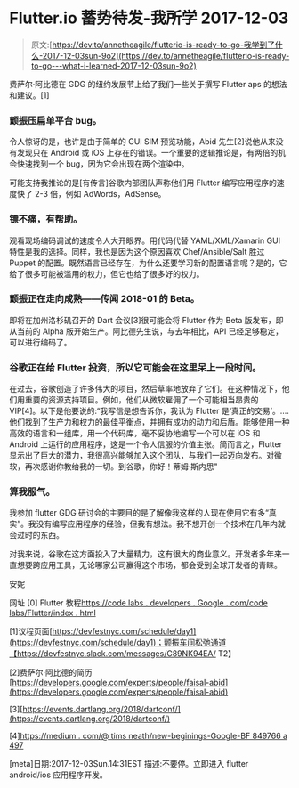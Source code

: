 # Flutter.io 蓄势待发-我所学 2017-12-03

> 原文:[https://dev.to/annetheagile/flutterio-is-ready-to-go-我学到了什么-2017-12-03sun-9o2](https://dev.to/annetheagile/flutterio-is-ready-to-go---what-i-learned-2017-12-03sun-9o2)

费萨尔·阿比德在 GDG 的纽约发展节上给了我们一些关于撰写 Flutter aps 的想法和建议。[1]

### [](#flutter-squashes-singleplatform-bugs)颤振压扁单平台 bug。

令人惊讶的是，也许是由于简单的 GUI SIM 预览功能，Abid 先生[2]说他从来没有发现只在 Android 或 iOS 上存在的错误。一个重要的逻辑推论是，有两倍的机会快速找到一个 bug，因为它会出现在两个渲染中。

可能支持我推论的是[有传言]谷歌内部团队声称他们用 Flutter 编写应用程序的速度快了 2-3 倍，例如 AdWords，AdSense。

### [](#dart-is-painless-and-helpful)镖不痛，有帮助。

观看现场编码调试的速度令人大开眼界。用代码代替 YAML/XML/Xamarin GUI 特性是我的选择。同样，我也是因为这个原因喜欢 Chef/Ansible/Salt 胜过 Puppet 的配置。既然语言已经存在，为什么还要学习新的配置语言呢？是的，它给了很多可能被滥用的权力，但它也给了很多好的权力。

### [](#flutter-is-maturing-beta-is-rumored-for-201801)颤振正在走向成熟——传闻 2018-01 的 Beta。

即将在加州洛杉矶召开的 Dart 会议[3]很可能会将 Flutter 作为 Beta 版发布，即从当前的 Alpha 版开始生产。阿比德先生说，与去年相比，API 已经足够稳定，可以进行编码了。

### 谷歌正在给 Flutter 投资，所以它可能会在这里呆上一段时间。

在过去，谷歌创造了许多伟大的项目，然后草率地放弃了它们。在这种情况下，他们用重要的资源支持项目。例如，他们从微软雇佣了一个可能相当昂贵的 VIP[4]。以下是他要说的:“我写信是想告诉你，我认为 Flutter 是‘真正的交易’。....他们找到了生产力和权力的最佳平衡点，并拥有成功的动力和后盾。能够使用一种高效的语言和一组库，用一个代码库，毫不妥协地编写一个可以在 iOS 和 Android 上运行的应用程序，这是一个令人信服的价值主张。简而言之，Flutter 显示出了巨大的潜力，我很高兴能够加入这个团队，与我们一起迈向发布。对微软，再次感谢你教给我的一切。到谷歌，你好！蒂姆·斯内思"

### [](#count-me-convinced)算我服气。

我参加 flutter GDG 研讨会的主要目的是了解像我这样的人现在使用它有多“真实”。我没有编写应用程序的经验，但我有想法。我不想开创一个技术在几年内就会过时的东西。

对我来说，谷歌在这方面投入了大量精力，这有很大的商业意义。开发者多年来一直想要跨应用工具，无论哪家公司赢得这个市场，都会受到全球开发者的青睐。

安妮

网址
[0] Flutter 教程[https://code labs . developers . Google . com/code labs/Flutter/index . html](https://codelabs.developers.google.com/codelabs/flutter/index.html)

[1]议程页面[https://devfestnyc.com/schedule/day1](https://devfestnyc.com/schedule/day1)；颤振车间松弛通道【https://devfestnyc.slack.com/messages/C89NK94EA/ T2】

[2]费萨尔·阿比德的简历[https://developers.google.com/experts/people/faisal-abid](https://developers.google.com/experts/people/faisal-abid)

[3][https://events.dartlang.org/2018/dartconf/](https://events.dartlang.org/2018/dartconf/)

[4][https://medium . com/@ tims neath/new-beginings-Google-BF 849766 a 497](https://medium.com/@timsneath/new-beginnings-google-bf849766a497)

[meta]日期:2017-12-03Sun.14:31EST
描述:不要停。立即进入 flutter android/ios 应用程序开发。